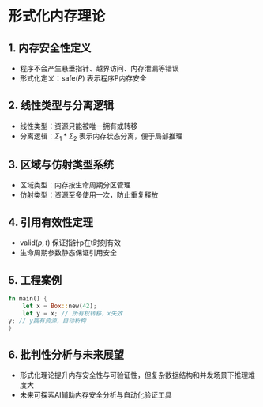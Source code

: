 # 形式化内存理论

## 1. 内存安全性定义

- 程序不会产生悬垂指针、越界访问、内存泄漏等错误
- 形式化定义：$\text{safe}(P)$ 表示程序P内存安全

## 2. 线性类型与分离逻辑

- 线性类型：资源只能被唯一拥有或转移
- 分离逻辑：$\Sigma_1 * \Sigma_2$ 表示内存状态分离，便于局部推理

## 3. 区域与仿射类型系统

- 区域类型：内存按生命周期分区管理
- 仿射类型：资源至多使用一次，防止重复释放

## 4. 引用有效性定理

- $\text{valid}(p, t)$ 保证指针p在t时刻有效
- 生命周期参数静态保证引用安全

## 5. 工程案例

```rust
fn main() {
    let x = Box::new(42);
    let y = x; // 所有权转移，x失效
y; // y拥有资源，自动析构
}
```

## 6. 批判性分析与未来展望

- 形式化理论提升内存安全性与可验证性，但复杂数据结构和并发场景下推理难度大
- 未来可探索AI辅助内存安全分析与自动化验证工具
